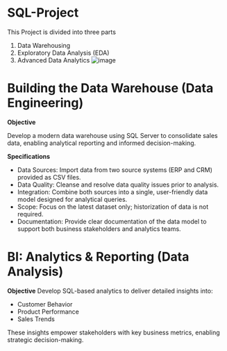 # SQL-Project
This Project is divided into three parts
1) Data Warehousing
2) Exploratory Data Analysis (EDA)
3) Advanced Data Analytics
   ![image](https://github.com/user-attachments/assets/596acce4-4c41-4a89-8a9b-b8de646bdfc7)


# Building the Data Warehouse (Data Engineering)
**Objective**

Develop a modern data warehouse using SQL Server to consolidate sales data, enabling analytical reporting and informed decision-making.

**Specifications**
- Data Sources: Import data from two source systems (ERP and CRM) provided as CSV files.
- Data Quality: Cleanse and resolve data quality issues prior to analysis.
- Integration: Combine both sources into a single, user-friendly data model designed for analytical queries.
- Scope: Focus on the latest dataset only; historization of data is not required.
- Documentation: Provide clear documentation of the data model to support both business stakeholders and analytics teams.

# BI: Analytics & Reporting (Data Analysis)
**Objective**
Develop SQL-based analytics to deliver detailed insights into:

- Customer Behavior
- Product Performance
- Sales Trends

These insights empower stakeholders with key business metrics, enabling strategic decision-making.

